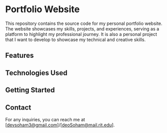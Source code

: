 # Portfolio Website

This repository contains the source code for my personal portfolio website. The website showcases my skills, projects, and experiences, serving as a platform to highlight my professional journey. It is also a personal project that I want to develop to showcase my technical and creative skills.

## Features

<!-- TODO -->

## Technologies Used

<!-- TODO -->

## Getting Started

<!-- TODO  -->

## Contact

For any inquiries, you can reach me at [devsoham3@gmail.com]/[deoSoham@mail.rit.edu].